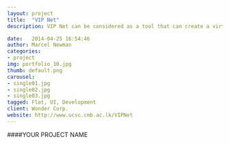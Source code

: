 ```yaml
---
layout: project
title:  "VIP Net"
description: VIP Net can be considered as a tool that can create a virtual IPv4 or IPv6 network with only using a single personal computer

date:   2014-04-25 16:54:46
author: Marcel Newman
categories:
- project
img: portfolio_10.jpg
thumb: default.png
carousel:
- single01.jpg
- single02.jpg
- single03.jpg
tagged: Flat, UI, Development
client: Wonder Corp.
website: http://www.ucsc.cmb.ac.lk/VIPNet
---
```

####YOUR PROJECT NAME
